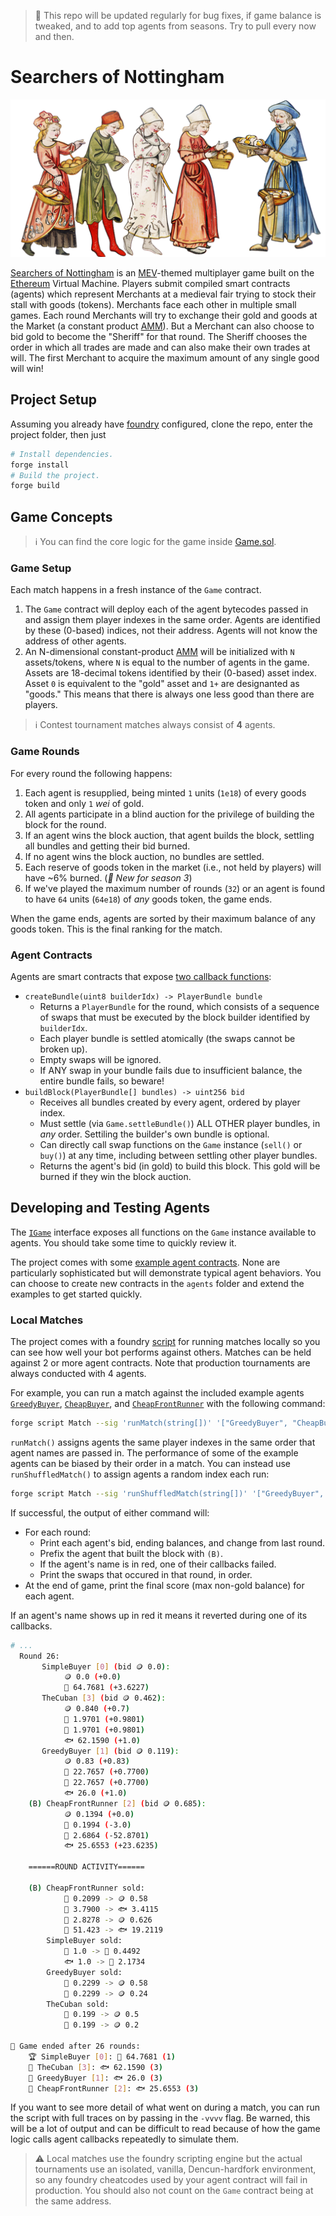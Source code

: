 > 🚨 This repo will be updated regularly for bug fixes, if game balance is tweaked, and to add top agents from seasons. Try to pull every now and then.

# Searchers of Nottingham

![illustration](static/illustration.png)

[Searchers of Nottingham](https://dragonfly-xyz.github.io/nottingham-frontend) is an [MEV](https://chain.link/education-hub/maximal-extractable-value-mev)-themed multiplayer game built on the [Ethereum](https://ethereum.org) Virtual Machine. Players submit compiled smart contracts (agents) which represent Merchants at a medieval fair trying to stock their stall with goods (tokens). Merchants face each other in multiple small games. Each round Merchants will try to exchange their gold and goods at the Market (a constant product [AMM](https://chain.link/education-hub/what-is-an-automated-market-maker-amm)). But a Merchant can also choose to bid gold to become the "Sheriff" for that round. The Sheriff chooses the order in which all trades are made and can also make their own trades at will. The first Merchant to acquire the maximum amount of any single good will win!

## Project Setup
Assuming you already have [foundry](https://getfoundry.sh) configured, clone the repo, enter the project folder, then just

```bash
# Install dependencies.
forge install
# Build the project.
forge build
```

## Game Concepts

> ℹ️ You can find the core logic for the game inside [Game.sol](./src/game/Game.sol).

### Game Setup

Each match happens in a fresh instance of the `Game` contract.

1. The `Game` contract will deploy each of the agent bytecodes passed in and assign them player indexes in the same order. Agents are identified by these (0-based) indices, not their address. Agents will not know the address of other agents.
2. An N-dimensional constant-product [AMM](./src/game/Markets.sol) will be initialized with `N` assets/tokens, where `N` is equal to the number of agents in the game. Assets are 18-decimal tokens identified by their (0-based) asset index. Asset `0` is equivalent to the "gold" asset and `1+` are designanted as "goods." This means that there is always one less good than there are players.

> ℹ️ Contest tournament matches always consist of **4** agents.

### Game Rounds

For every round the following happens:

1. Each agent is resupplied, being minted `1` units (`1e18`) of every goods token and only `1` *wei* of gold.
2. All agents participate in a blind auction for the privilege of building the block for the round.
3. If an agent wins the block auction, that agent builds the block, settling all bundles and getting their bid burned.
4. If no agent wins the block auction, no bundles are settled.
5. Each reserve of goods token in the market (i.e., not held by players) will have ~6% burned. (*🌟 New for season 3*)
6. If we've played the maximum number of rounds (`32`) or an agent is found to have `64` units (`64e18`) of *any* goods token, the game ends.

When the game ends, agents are sorted by their maximum balance of any goods token. This is the final ranking for the match.

### Agent Contracts

Agents are smart contracts that expose [two callback functions](./src/game/IPlayer.sol):

* `createBundle(uint8 builderIdx) -> PlayerBundle bundle`
    * Returns a `PlayerBundle` for the round, which consists of a sequence of swaps that must be executed by the block builder identified by `builderIdx`.
	* Each player bundle is settled atomically (the swaps cannot be broken up).
	* Empty swaps will be ignored.
	* If ANY swap in your bundle fails due to insufficient balance, the entire bundle fails, so beware!
* `buildBlock(PlayerBundle[] bundles) -> uint256 bid`
    * Receives all bundles created by every agent, ordered by player index.
    * Must settle (via `Game.settleBundle()`) ALL OTHER player bundles, in *any* order. Settiling the builder's own bundle is optional.
    * Can directly call swap functions on the `Game` instance (`sell()` or `buy()`) at any time, including between settling other player bundles.
    * Returns the agent's bid (in gold) to build this block. This gold will be burned if they win the block auction.

## Developing and Testing Agents

The [`IGame`](./src/game/IGame.sol) interface exposes all functions on the `Game` instance available to agents. You should take some time to quickly review it.

The project comes with some [example agent contracts](./script/agents/). None are particularly sophisticated but will demonstrate typical agent behaviors. You can choose to create new contracts in the `agents` folder and extend the examples to get started quickly.

### Local Matches
The project comes with a foundry [script](./script/Match.sol) for running matches locally so you can see how well your bot performs against others. Matches can be held against 2 or more agent contracts. Note that production tournaments are always conducted with 4 agents.

For example, you can run a match against the included example agents [`GreedyBuyer`](./script/agents/GreedyBuyer.sol), [`CheapBuyer`](./script/agents/CheapBuyer.sol), and [`CheapFrontRunner`](./script/agents/CheapFrontRunner.sol) with the following command:

```bash
forge script Match --sig 'runMatch(string[])' '["GreedyBuyer", "CheapBuyer", "CheapFrontRunner"]'
```

`runMatch()` assigns agents the same player indexes in the same order that agent names are passed in. The performance of some of the example agents can be biased by their order in a match. You can instead use `runShuffledMatch()` to assign agents a random index each run:

```bash
forge script Match --sig 'runShuffledMatch(string[])' '["GreedyBuyer", "CheapBuyer", "CheapFrontRunner"]'
```

If successful, the output of either command will:
- For each round:
	- Print each agent's bid, ending balances, and change from last round.
    - Prefix the agent that built the block with `(B)`.
	- If the agent's name is in red, one of their callbacks failed.
	- Print the swaps that occured in that round, in order.
- At the end of game, print the final score (max non-gold balance) for each agent.

If an agent's name shows up in red it means it reverted during one of its callbacks.

```bash
# ...
  Round 26:
  	   SimpleBuyer [0] (bid 🪙 0.0):
			🪙 0.0 (+0.0)
			🍅 64.7681 (+3.6227)
  	   TheCuban [3] (bid 🪙 0.462):
			🪙 0.840 (+0.7)
			🍅 1.9701 (+0.9801)
			🥖 1.9701 (+0.9801)
			🐟️ 62.1590 (+1.0)
  	   GreedyBuyer [1] (bid 🪙 0.119):
			🪙 0.83 (+0.83)
			🍅 22.7657 (+0.7700)
			🥖 22.7657 (+0.7700)
			🐟️ 26.0 (+1.0)
  	(B) CheapFrontRunner [2] (bid 🪙 0.685):
			🪙 0.1394 (+0.0)
			🍅 0.1994 (-3.0)
			🥖 2.6864 (-52.8701)
			🐟️ 25.6553 (+23.6235)
  
	======ROUND ACTIVITY======

  	(B) CheapFrontRunner sold:
			🍅 0.2099 -> 🪙 0.58
			🍅 3.7900 -> 🐟️ 3.4115
			🥖 2.8278 -> 🪙 0.626
			🥖 51.423 -> 🐟️ 19.2119
  	    SimpleBuyer sold:
			🥖 1.0 -> 🍅 0.4492
			🐟️ 1.0 -> 🍅 2.1734
  	    GreedyBuyer sold:
			🍅 0.2299 -> 🪙 0.58
			🥖 0.2299 -> 🪙 0.24
  	    TheCuban sold:
			🍅 0.199 -> 🪙 0.5
			🥖 0.199 -> 🪙 0.2
  
🏁 Game ended after 26 rounds:
  	🏆️ SimpleBuyer [0]: 🍅 64.7681 (1)
  	🥈 TheCuban [3]: 🐟️ 62.1590 (3)
  	🥉 GreedyBuyer [1]: 🐟️ 26.0 (3)
  	🥉 CheapFrontRunner [2]: 🐟️ 25.6553 (3)
```

If you want to see more detail of what went on during a match, you can run the script with full traces on by passing in the `-vvvv` flag. Be warned, this will be a lot of output and can be difficult to read because of how the game logic calls agent callbacks repeatedly to simulate them.

>⚠️ Local matches use the foundry scripting engine but the actual tournaments use an isolated, vanilla, Dencun-hardfork environment, so any foundry cheatcodes used by your agent contract will fail in production. You should also not count on the `Game` contract being at the same address.